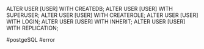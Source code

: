 ALTER USER [USER] WITH CREATEDB; 
ALTER USER [USER] WITH SUPERUSER;
ALTER USER [USER] WITH CREATEROLE; 
ALTER USER [USER] WITH LOGIN; 
ALTER USER [USER] WITH INHERIT; 
ALTER USER [USER] WITH REPLICATION;

#postgeSQL
#error